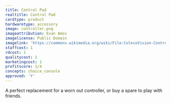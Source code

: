 ```yaml
---
title: Control Pad
realtitle: Control Pad
cardtype: product
hardwaretype: accessory
image: controller.png
imageattribution: Evan Amos
imagelicense: Public Domain
imagelink: 'https://commons.wikimedia.org/wiki/File:ColecoVision-Controller-FR.jpg'
staffcost: 1
rdcost: 1
qualitycost: 1
marketingcost: 1
profitscore: 1/4
concepts: choice_console
approved: 'Y'
---
```


A perfect replacement for a worn out controller, or buy a spare to play with friends.
